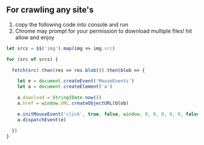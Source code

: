 ## For crawling any site's <img>
1. copy the following code into console and run
2. Chrome may prompt for your permission to download multiple files! hit allow and enjoy

```js
let srcs = $$('img').map(img => img.src)

for (src of srcs) {

  fetch(src).then(res => res.blob()).then(blob => {

    let e = document.createEvent('MouseEvents')
    let a = document.createElement('a')

    a.download = String(Date.now())
    a.href = window.URL.createObjectURL(blob)

    e.initMouseEvent('click', true, false, window, 0, 0, 0, 0, 0, false, false, false, false, 0, null)
    a.dispatchEvent(e)

  })
}
```